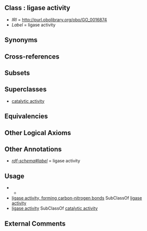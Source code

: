 
## Class : ligase activity

 * *IRI* = http://purl.obolibrary.org/obo/GO_0016874
 * *Label* = ligase activity

## Synonyms


## Cross-references


## Subsets


## Superclasses

 * [catalytic activity](../../GO/24/GO_0003824.md)

## Equivalencies


## Other Logical Axioms


## Other Annotations

 * *[rdf-schema#label](../../el/rdf-schema#label.md)* = ligase activity

## Usage

 * -
 * [ligase activity, forming carbon-nitrogen bonds](../../GO/79/GO_0016879.md) SubClassOf [ligase activity](../../GO/74/GO_0016874.md)
 * [ligase activity](../../GO/74/GO_0016874.md) SubClassOf [catalytic activity](../../GO/24/GO_0003824.md)

## External Comments

